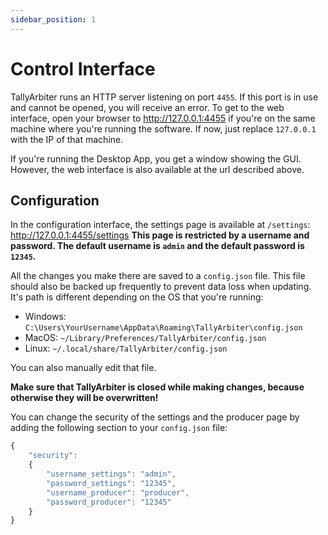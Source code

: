```yaml
---
sidebar_position: 1
---
```


# Control Interface
TallyArbiter runs an HTTP server listening on port `4455`. If this port is in use and cannot be opened, you will receive an error.
To get to the web interface, open your browser to <http://127.0.0.1:4455> if you're on the same machine where you're running the software. If now, just replace `127.0.0.1` with the IP of that machine.

If you're running the Desktop App, you get a window showing the GUI. However, the web interface is also available at the url described above.

## Configuration
In the configuration interface, the settings page is available at `/settings`: <http://127.0.0.1:4455/settings>
**This page is restricted by a username and password. The default username is `admin` and the default password is `12345`.**

All the changes you make there are saved to a `config.json` file. This file should also be backed up frequently to prevent data loss when updating. It's path is different depending on the OS that you're running:

* Windows: `C:\Users\YourUsername\AppData\Roaming\TallyArbiter\config.json`
* MacOS: `~/Library/Preferences/TallyArbiter/config.json`
* Linux: `~/.local/share/TallyArbiter/config.json`

You can also manually edit that file.

**Make sure that TallyArbiter is closed while making changes, because otherwise they will be overwritten!**

You can change the security of the settings and the producer page by adding the following section to your `config.json` file:
```javascript
{
	"security":
	{
		"username_settings": "admin",
		"password_settings": "12345",
		"username_producer": "producer",
		"password_producer": "12345"
	}
}
```